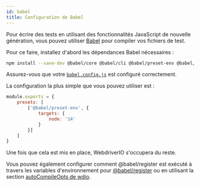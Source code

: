 ```yaml
---
id: babel
title: Configuration de Babel
---
```


Pour écrire des tests en utilisant des fonctionnalités JavaScript de nouvelle génération, vous pouvez utiliser [Babel](https://babeljs.io) pour compiler vos fichiers de test.

Pour ce faire, installez d'abord les dépendances Babel nécessaires :

```bash npm2yarn
npm install --save-dev @babel/core @babel/cli @babel/preset-env @babel/register
```

Assurez-vous que votre [`babel.config.js`](https://babeljs.io/docs/en/config-files) est configuré correctement.

La configuration la plus simple que vous pouvez utiliser est :

```js title="babel.config.js"
module.exports = {
    presets: [
        ['@babel/preset-env', {
            targets: {
                node: '14'
            }
        }]
    ]
}
```

Une fois que cela est mis en place, WebdriverIO s'occupera du reste.

Vous pouvez également configurer comment @babel/register est exécuté à travers les variables d'environnement pour [@babel/register](https://babeljs.io/docs/babel-register#environment-variables) ou en utilisant la section [autoCompileOpts de wdio](configurationfile#autoCompileOpts).
